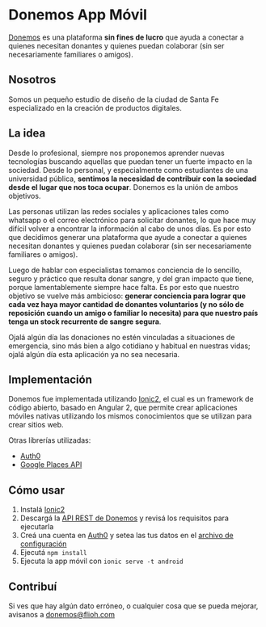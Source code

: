 # Donemos App Móvil

[Donemos](https://www.donemos.com.ar/) es una plataforma **sin fines de lucro** que ayuda a conectar a quienes necesitan donantes y quienes puedan colaborar (sin ser necesariamente familiares o amigos).

## Nosotros
Somos un pequeño estudio de diseño de la ciudad de Santa Fe especializado en la creación de productos digitales.

## La idea
Desde lo profesional, siempre nos proponemos aprender nuevas tecnologías buscando aquellas que puedan tener un fuerte impacto en la sociedad. Desde lo personal, y especialmente como estudiantes de una universidad pública, **sentimos la necesidad de contribuir con la sociedad desde el lugar que nos toca ocupar**. Donemos es la unión de ambos objetivos.

Las personas utilizan las redes sociales y aplicaciones tales como whatsapp o el correo electrónico para solicitar donantes, lo que hace muy difícil volver a encontrar la información al cabo de unos días. Es por esto que decidimos generar una plataforma que ayude a conectar a quienes necesitan donantes y quienes puedan colaborar (sin ser necesariamente familiares o amigos).

Luego de hablar con especialistas tomamos conciencia de lo sencillo, seguro y práctico que resulta donar sangre, y del gran impacto que tiene, porque lamentablemente siempre hace falta. Es por esto que nuestro objetivo se vuelve más ambicioso: **generar conciencia para lograr que cada vez haya mayor cantidad de donantes voluntarios (y no sólo de reposición cuando un amigo o familiar lo necesita) para que nuestro país tenga un stock recurrente de sangre segura**.

Ojalá algún día las donaciones no estén vinculadas a situaciones de emergencia, sino más bien a algo cotidiano y habitual en nuestras vidas; ojalá algún día esta aplicación ya no sea necesaria.

## Implementación

Donemos fue implementada utilizando [Ionic2](http://ionicframework.com/), el cual es un framework de código abierto, basado en Angular 2, que permite crear aplicaciones móviles nativas utilizando los mismos conocimientos que se utilizan para crear sitios web.

Otras librerías utilizadas:
* [Auth0](https://auth0.com/)
* [Google Places API](https://developers.google.com/places/)

## Cómo usar

1. Instalá [Ionic2](http://ionicframework.com/docs/v2/setup/installation/)
2. Descargá la [API REST de Donemos](https://github.com/Flioh/DonemosApi) y revisá los requisitos para ejecutarla
3. Creá una cuenta en [Auth0](https://auth0.com/) y setea las tus datos en el [archivo de configuración](https://github.com/Flioh/DonemosApp/blob/master/app/shared/app-config.ts)
4. Ejecutá `npm install`
5. Ejecuta la app móvil con `ionic serve -t android`

## Contribuí

Si ves que hay algún dato erróneo, o cualquier cosa que se pueda mejorar, avisanos a donemos@flioh.com
